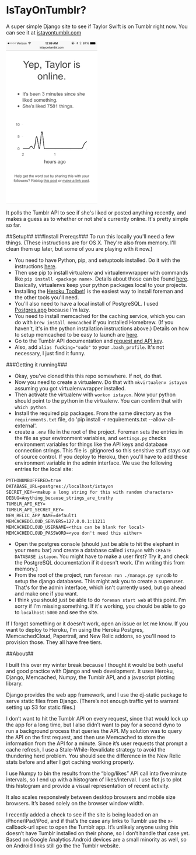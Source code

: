 IsTayOnTumblr?
=======

A super simple Django site to see if Taylor Swift is on Tumblr right now. You can see it at [istayontumblr.com](http://istayontumblr.com)

<img src="screenshot.png?raw=true" width="250" >

It polls the Tumblr API to see if she's liked or posted anything recently, and makes a guess as to whether or not she's currently online. It's pretty simple so far.

##Setup##
###Install Prereqs###
To run this locally you'll need a few things. (These instructions are for OS X. They're also from memory. I'll clean them up later, but some of you are playing with it now.)
- You need to have Python, pip, and setuptools installed. Do it with the instructions [here](http://docs.python-guide.org/en/latest/starting/install/osx/).
- Then use pip to install virtualenv and virtualenvwrapper with commands like `pip install <package name>`. Details about those can be found [here](https://github.com/kennethreitz/python-guide/blob/master/docs/dev/virtualenvs.rst). Basically, virtualenvs keep your python packages local to your projects.
- Installing the [Heroku Toolbet](https://devcenter.heroku.com/articles/getting-started-with-python#set-up)) is the easiest way to install foreman and the other tools you'll need.
- You'll also need to have a local install of PostgreSQL. I used [Postgres.app](http://postgresapp.com/) because I'm lazy.
- You need to install memcached for the caching service, which you can do with `brew install memcached` if you installed Homebrew. (If you haven't, it's in the python installation instructions above.) Details on how to setup memcached to be easy to launch are [here](http://www.rahuljiresal.com/2014/03/installing-memcached-on-mac-with-homebrew-and-lunchy/).
- Go to the Tumblr API documentation and [request and API key](https://www.tumblr.com/oauth/apps).
- Also, add `alias fucking="sudo"` to your `.bash_profile`. It's not necessary, I just find it funny.

###Getting it running###
- Okay, you've cloned this this repo somewhere. If not, do that.
- Now you need to create a virtualenv. Do that with `mkvirtualenv istayon` assuming you got virtualenvwrapper installed.
- Then activate the virtualenv with `workon istayon`. Now your python should point to the python in the virtualenv. You can confirm that with `which python`.
- Install the required pip packages. From the same directory as the `requirements.txt` file, do 'pip install -r requirements.txt --allow-all-external'.
- create a `.env` file in the root of the project. Foreman sets the entries in the file as your environment variables, and `settings.py` checks environment variables for things like the API keys and database connection strings. This file is .gitignored so this sensitive stuff stays out of source control. If you deploy to Heroku, then you'll have to add these environment variable in the admin interface. We use the following entries for the local site:
```
PYTHONUNBUFFERED=true
DATABASE_URL=postgres://localhost/istayon
SECRET_KEY=<makup a long string for this with random characters>
DEBUG=Anything_because_strings_are_truthy
TUMBLR_API_KEY=
TUMBLR_API_SECRET_KEY=
NEW_RELIC_APP_NAME=default1
MEMCACHEDCLOUD_SERVERS=127.0.0.1:11211
MEMCACHEDCLOUD_USERNAME=<this can be blank for local>
MEMCACHEDCLOUD_PASSWORD=<you don't need this either>
```
- Open the postgres console (should just be able to hit the elephant in your menu bar) and create a database called `istayon` with `CREATE DATABASE istayon`. You might have to make a user first? Try it, and check the PostgreSQL documentation if it doesn't work. (I'm writing this from memory.)
- From the root of the project, run `foreman run ./manage.py syncdb` to setup the django databases. This might ask you to create a superuser. That's for the admin interface, which isn't currently used, but go ahead and make one if you want.
- I think you should just be able to do `foreman start web` at this point. I'm sorry if I'm missing something. If it's working, you chould be able to go to `localhost:5000` and see the site.

If I forgot something or it doesn't work, open an issue or let me know. If you want to deploy to Heroku, I'm using the Heroku Postgres, MemcachedCloud, Papertrail, and New Relic addons, so you'll need to provision those. They all have free tiers.

##About##

I built this over my winter break because I thought it would be both useful and good practice with Django and web development. It uses Heroku, Django, Memcached, Numpy, the Tumblr API, and a javascript plotting library.

Django provides the web app framework, and I use the dj-static package to serve static files from Django. (There’s not enough traffic yet to warrant setting up S3 for static files.)

I don’t want to hit the Tumblr API on every request, since that would lock up the app for a long time, but I also didn’t want to pay for a second dyno to run a background process that queries the API. My solution was to query the API on the first request, and then use Memcached to store the information from the API for a minute. Since it’s user requests that prompt a cache refresh, I use a Stale-While-Revalidate strategy to avoid the thundering herd problem. You should see the difference in the New Relic stats before and after I got caching working properly.

I use Numpy to bin the results from the “blog/likes” API call into five minute intervals, so I end up with a histogram of likes/interval. I use flot.js to plot this histogram and provide a visual representation of recent activity.

It also scales responsively between desktop browsers and mobile size browsers. It’s based solely on the browser window width.

I recently added a check to see if the site is being loaded on an iPhone/iPad/iPod, and if that’s the case any links to Tumblr use the x-callback-url spec to open the Tumblr app. It’s unlikely anyone using this doesn’t have Tumblr installed on their phone, so I don’t handle that case yet. Based on Google Analytics Android devices are a small minority as well, so on Android links still go the the Tumblr website.
